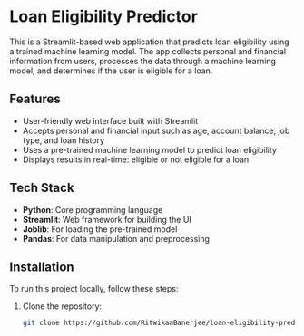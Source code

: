 # Loan Eligibility Predictor

This is a Streamlit-based web application that predicts loan eligibility using a trained machine learning model. The app collects personal and financial information from users, processes the data through a machine learning model, and determines if the user is eligible for a loan.

## Features

- User-friendly web interface built with Streamlit
- Accepts personal and financial input such as age, account balance, job type, and loan history
- Uses a pre-trained machine learning model to predict loan eligibility
- Displays results in real-time: eligible or not eligible for a loan

## Tech Stack

- **Python**: Core programming language
- **Streamlit**: Web framework for building the UI
- **Joblib**: For loading the pre-trained model
- **Pandas**: For data manipulation and preprocessing

## Installation

To run this project locally, follow these steps:

1. Clone the repository:
   ```bash
   git clone https://github.com/RitwikaaBanerjee/loan-eligibility-predictor.git
